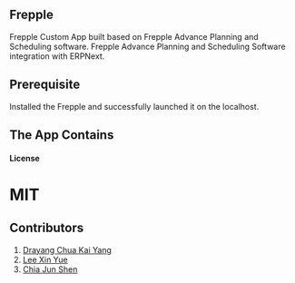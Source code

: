 ## Frepple
Frepple Custom App built based on Frepple Advance Planning and Scheduling software.
Frepple Advance Planning and Scheduling Software integration with ERPNext.

## Prerequisite
Installed the Frepple and successfully launched it on the localhost. 

## The App Contains


#### License

MIT
=======


## Contributors
1. [Drayang Chua Kai Yang](https://github.com/Drayang)
2. [Lee Xin Yue](https://github.com/leexy0)
3. [Chia Jun Shen](https://github.com/chiajunshen)
